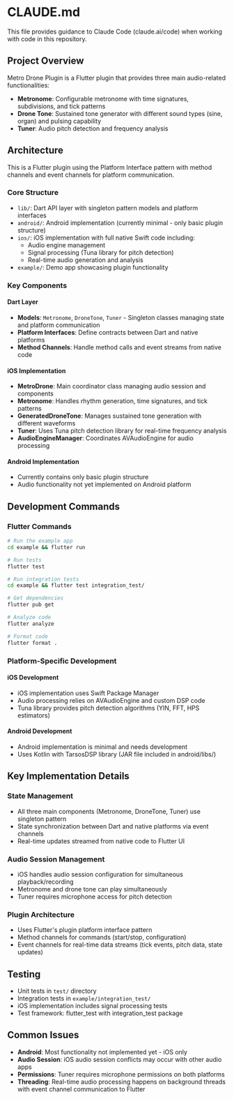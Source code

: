 # CLAUDE.md

This file provides guidance to Claude Code (claude.ai/code) when working with code in this repository.

## Project Overview

Metro Drone Plugin is a Flutter plugin that provides three main audio-related functionalities:
- **Metronome**: Configurable metronome with time signatures, subdivisions, and tick patterns
- **Drone Tone**: Sustained tone generator with different sound types (sine, organ) and pulsing capability
- **Tuner**: Audio pitch detection and frequency analysis

## Architecture

This is a Flutter plugin using the Platform Interface pattern with method channels and event channels for platform communication.

### Core Structure
- `lib/`: Dart API layer with singleton pattern models and platform interfaces
- `android/`: Android implementation (currently minimal - only basic plugin structure)
- `ios/`: iOS implementation with full native Swift code including:
  - Audio engine management
  - Signal processing (Tuna library for pitch detection)
  - Real-time audio generation and analysis
- `example/`: Demo app showcasing plugin functionality

### Key Components

#### Dart Layer
- **Models**: `Metronome`, `DroneTone`, `Tuner` - Singleton classes managing state and platform communication
- **Platform Interfaces**: Define contracts between Dart and native platforms
- **Method Channels**: Handle method calls and event streams from native code

#### iOS Implementation
- **MetroDrone**: Main coordinator class managing audio session and components
- **Metronome**: Handles rhythm generation, time signatures, and tick patterns
- **GeneratedDroneTone**: Manages sustained tone generation with different waveforms
- **Tuner**: Uses Tuna pitch detection library for real-time frequency analysis
- **AudioEngineManager**: Coordinates AVAudioEngine for audio processing

#### Android Implementation
- Currently contains only basic plugin structure
- Audio functionality not yet implemented on Android platform

## Development Commands

### Flutter Commands
```bash
# Run the example app
cd example && flutter run

# Run tests
flutter test

# Run integration tests
cd example && flutter test integration_test/

# Get dependencies
flutter pub get

# Analyze code
flutter analyze

# Format code
flutter format .
```

### Platform-Specific Development

#### iOS Development
- iOS implementation uses Swift Package Manager
- Audio processing relies on AVAudioEngine and custom DSP code
- Tuna library provides pitch detection algorithms (YIN, FFT, HPS estimators)

#### Android Development  
- Android implementation is minimal and needs development
- Uses Kotlin with TarsosDSP library (JAR file included in android/libs/)

## Key Implementation Details

### State Management
- All three main components (Metronome, DroneTone, Tuner) use singleton pattern
- State synchronization between Dart and native platforms via event channels
- Real-time updates streamed from native code to Flutter UI

### Audio Session Management
- iOS handles audio session configuration for simultaneous playback/recording
- Metronome and drone tone can play simultaneously
- Tuner requires microphone access for pitch detection

### Plugin Architecture
- Uses Flutter's plugin platform interface pattern
- Method channels for commands (start/stop, configuration)
- Event channels for real-time data streams (tick events, pitch data, state updates)

## Testing

- Unit tests in `test/` directory
- Integration tests in `example/integration_test/`
- iOS implementation includes signal processing tests
- Test framework: flutter_test with integration_test package

## Common Issues

- **Android**: Most functionality not implemented yet - iOS only
- **Audio Session**: iOS audio session conflicts may occur with other audio apps
- **Permissions**: Tuner requires microphone permissions on both platforms
- **Threading**: Real-time audio processing happens on background threads with event channel communication to Flutter